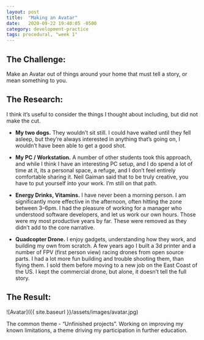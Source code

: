 ```yaml
---
layout: post
title:  "Making an Avatar"
date:   2020-09-22 19:40:05 -0500
category: development-practice
tags: procedural, "week 1"
---
```


## The Challenge:

Make an Avatar out of things around your home that must tell a story, or mean something to you.

## The Research:

I think it’s useful to consider the things I thought about including, but did not make the cut.

* **My two dogs.** They wouldn’t sit still. I could have waited until they fell asleep, but they’re always interested in anything that’s going on, I wouldn’t have been able to get a good shot.

* **My PC / Workstation.** A number of other students took this approach, and while I think I have an interesting PC setup, and I do spend a lot of time at it, its a personal space, a refuge, and I don’t feel entirely comfortable sharing it. Neil Gaiman said that to be truly creative, you have to put yourself into your work. I’m still on that path.

* **Energy Drinks, Vitamins.** I have never been a morning person. I am significantly more effective in the afternoon, often hitting the zone between 3–6pm. I had the pleasure of working for a manager who understood software developers, and let us work our own hours. Those were my most productive years by far. These were removed as they didn’t add to the core narrative.

* **Quadcopter Drone.** I enjoy gadgets, understanding how they work, and building my own from scratch. A few years ago I built a 3d printer and a number of FPV (first person view) racing drones from open source parts. I had a lot more fun building and trouble shooting them, than flying them. I sold them before moving to a new job on the East Coast of the US. I kept the commercial drone, but alone, it doesn’t tell the full story.


## The Result:

![Avatar]({{ site.baseurl }}/assets/images/avatar.jpg)

The common theme - “Unfinished projects”. Working on improving my known limitations, a theme driving my participation in further education.
